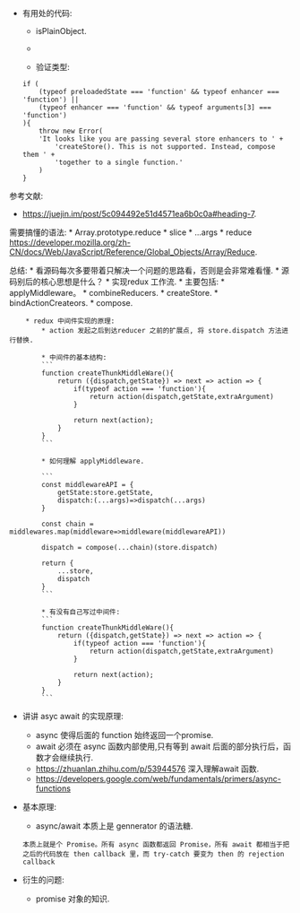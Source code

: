 
* 有用处的代码:
    * isPlainObject.
    * 

    * 验证类型:
    ```
    if (
        (typeof preloadedState === 'function' && typeof enhancer === 'function') ||
        (typeof enhancer === 'function' && typeof arguments[3] === 'function')
    ){
        throw new Error(
        'It looks like you are passing several store enhancers to ' +
            'createStore(). This is not supported. Instead, compose them ' +
            'together to a single function.'
        )
    }
    ```

参考文献:
* https://juejin.im/post/5c094492e51d4571ea6b0c0a#heading-7.


需要搞懂的语法:
    * Array.prototype.reduce
    * slice 
    * ...args
    * reduce https://developer.mozilla.org/zh-CN/docs/Web/JavaScript/Reference/Global_Objects/Array/Reduce.

总结:
    * 看源码每次多要带着只解决一个问题的思路看，否则是会非常难看懂.
    * 源码别后的核心思想是什么？
        * 实现redux 工作流.
        * 主要包括:
            * applyMiddleware。
            * combineReducers.
            * createStore.
            * bindActionCreateors.
            * compose.

        * redux 中间件实现的原理:
            * action 发起之后到达reducer 之前的扩展点, 将 store.dispatch 方法进行替换.

            * 中间件的基本结构:
            ```
            function createThunkMiddleWare(){
                return ({dispatch,getState}) => next => action => {
                    if(typeof action === 'function'){
                        return action(dispatch,getState,extraArgument)
                    }

                    return next(action);
                }
            }
            ```

            * 如何理解 applyMiddleware.

            ```
            const middlewareAPI = {
                getState:store.getState,
                dispatch:(...args)=>dispatch(...args)
            }

            const chain = middlewares.map(middleware=>middleware(middlewareAPI))

            dispatch = compose(...chain)(store.dispatch)

            return {
                ...store,
                dispatch
            }
            ```

            * 有没有自己写过中间件:
            ```
            function createThunkMiddleWare(){
                return ({dispatch,getState}) => next => action => {
                    if(typeof action === 'function'){
                        return action(dispatch,getState,extraArgument)
                    }

                    return next(action);
                }
            }
            ```

 * 讲讲 asyc await 的实现原理:
    * async 使得后面的 function 始终返回一个promise.
    * await 必须在 async 函数内部使用,只有等到 await 后面的部分执行后，函数才会继续执行.
    * https://zhuanlan.zhihu.com/p/53944576 深入理解await 函数.
    * https://developers.google.com/web/fundamentals/primers/async-functions 

 * 基本原理:
    * async/await 本质上是 gennerator 的语法糖.
    ```
    本质上就是个 Promise。所有 async 函数都返回 Promise，所有 await 都相当于把之后的代码放在 then callback 里，而 try-catch 要变为 then 的 rejection callback
    ```

 * 衍生的问题: 
    * promise 对象的知识.
